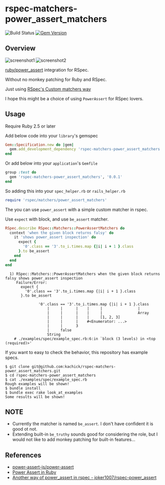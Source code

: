 # rspec-matchers-power_assert_matchers

![Build Status](https://github.com/kachick/rspec-matchers-power_assert_matchers/actions/workflows/spec.yml/badge.svg?branch=main)
[![Gem Version](https://badge.fury.io/rb/rspec-matchers-power_assert_matchers.png)](http://badge.fury.io/rb/rspec-matchers-power_assert_matchers)

## Overview

![screenshot1](https://user-images.githubusercontent.com/1180335/118840923-c9b3a980-b902-11eb-8c8c-afb17fa87d31.png)
![screenshot2](https://user-images.githubusercontent.com/1180335/118840930-cb7d6d00-b902-11eb-8d8e-f6fcdc801367.png)

[ruby/power_assert](https://github.com/ruby/power_assert) integration for RSpec.

Without no monkey patching for Ruby and RSpec.

Just using [RSpec's Custom matchers way](https://relishapp.com/rspec/rspec-expectations/v/3-10/docs/custom-matchers)

I hope this might be a choice of using `PowerAssert` for RSpec lovers.

## Usage

Require Ruby 2.5 or later

Add below code into your `library`'s gemspec

```ruby
Gem::Specification.new do |gem|
  gem.add_development_dependency 'rspec-matchers-power_assert_matchers', '0.0.1'
end
```

Or add below into your `application`'s `Gemfile`

```ruby
group :test do
  gem 'rspec-matchers-power_assert_matchers', '0.0.1'
end
```

So adding this into your `spec_helper.rb` or `rails_helper.rb`

```ruby
require 'rspec/matchers/power_assert_matchers'
```

The you can use `power_assert` with a simple custom matcher in rspec.

Use `expect` with block, and use `be_assert` matcher.

```ruby
RSpec.describe RSpec::Matchers::PowerAssertMatchers do
  context 'when the given block returns falsy' do
    it 'shows power_assert inspection' do
      expect {
        '0'.class == '3'.to_i.times.map {|i| i + 1 }.class
      }.to be_assert
    end
  end
end
```

```text
  1) RSpec::Matchers::PowerAssertMatchers when the given block returns falsy shows power_assert inspection
     Failure/Error:
       expect {
         '0'.class == '3'.to_i.times.map {|i| i + 1 }.class
       }.to be_assert

               '0'.class == '3'.to_i.times.map {|i| i + 1 }.class
                   |     |      |    |     |                |
                   |     |      |    |     |                Array
                   |     |      |    |     [1, 2, 3]
                   |     |      |    #<Enumerator: ...>
                   |     |      3
                   |     false
                   String
    # ./examples/spec/example_spec.rb:6:in `block (3 levels) in <top (required)>'
```

If you want to easy to check the behavior, this repository has example specs.

```console
$ git clone git@github.com:kachick/rspec-matchers-power_assert_matchers.git
$ cd rspec-matchers-power_assert_matchers
$ cat ./examples/spec/example_spec.rb
Rough examples will be shown!
$ bundle install
$ bundle exec rake look_at_examples
Some results will be shown!
```

## NOTE

* Currently the matcher is named `be_assert`. I don't have confident it is good ot not.
* Extending built-in `be_truthy` sounds good for considering the role, but I would not like to add monkey patching for built-in features...

## References

* [power-assert-js/power-assert](https://github.com/power-assert-js/power-assert)
* [Power Assert in Ruby](https://speakerdeck.com/k_tsj/power-assert-in-ruby)
* [Another way of power_assert in rspec - joker1007/rspec-power_assert](https://github.com/joker1007/rspec-power_assert)
